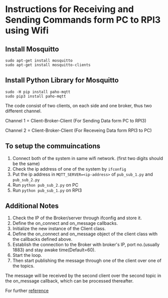 # Instructions for Receiving and Sending Commands form PC to RPI3 using Wifi

## Install Mosquitto
    sudo apt-get install mosquitto
    sudo apt-get install mosquitto-clients
    
    
## Install Python Library for Mosquitto
    sudo -H pip install paho-mqtt
    sudo pip3 install paho-mqtt

The code consist of two clients, on each side and one broker, thus two different channel.


Channel 1 = Client-Broker-Client (For Sending Data form PC to RPI3)

Channel 2 = Client-Broker-Client (For Receveing Data form RPI3 to PC)

## To setup the commuincations

1. Connect both of the system in same wifi network. (first two digits should be the same)
2. Check the ip address of one of the system by `ifconfig`
2. Put the ip address in `MQTT_SERVER=<ip-address>` of `pub_sub_1.py` and `pub_sub_2.py` 
3. Run `python pub_sub_2.py` on PC
4. Run `python pub_sub_1.py` on RPI3


## Additional Notes

 1. Check the IP of the Broker/server through ifconfig and store it.
 2. Define the on_connect and on_message callbacks.
 3. Initialize the new instance of the Client class.
 4. Define the on_connect and on_message object of the client class with the callbacks defined above.
 5. Establish the connection to the Broker with broker's IP, port no.(usually 1883) and stay awake time(Default=60).
 6. Start the loop.
 7. Then start publishing the message through one of the client over one of the topics.

The message will be received by the second client over the second topic in the on_message callback, which can be processed thereafter.

For further [reference](http://www.steves-internet-guide.com/into-mqtt-python-client/)
